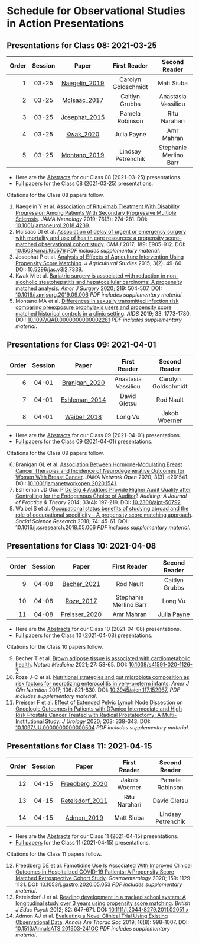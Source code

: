 # Schedule for Observational Studies in Action Presentations

## Presentations for Class 08: 2021-03-25

Order | Session | Paper | First Reader | Second Reader | 
--: | :----------: | :-------------: | :----------------: | :-----------:
1 | 03-25 | [Naegelin_2019](https://github.com/THOMASELOVE/500-2021/blob/master/osia/claims/pdf/naegelin_2019.pdf) | Carolyn Goldschmidt | Matt Siuba 
2 | 03-25 | [McIsaac_2017](https://github.com/THOMASELOVE/500-2021/blob/master/osia/claims/pdf/mcisaac_2017.pdf) | Caitlyn Grubbs | Anastasia Vassiliou
3 | 03-25 | [Josephat_2015](https://github.com/THOMASELOVE/500-2021/blob/master/osia/claims/pdf/josephat_2015.pdf) | Pamela Robinson | Ritu Narahari
4 | 03-25 | [Kwak_2020](https://github.com/THOMASELOVE/500-2021/blob/master/osia/claims/pdf/kwak_2020.pdf) | Julia Payne | Amr Mahran
5 | 03-25 | [Montano_2019](https://github.com/THOMASELOVE/500-2021/blob/master/osia/claims/pdf/montano_2019.pdf) | Lindsay Petrenchik | Stephanie Merlino Barr

- Here are the [Abstracts](https://github.com/THOMASELOVE/500-2021/blob/master/osia/materials/abstracts_class08.pdf) for our Class 08 (2021-03-25) presentations.
- [Full papers](https://github.com/THOMASELOVE/500-2021/blob/master/osia/materials/class08_full.pdf) for the Class 08 (2021-03-25) presentations.

Citations for the Class 08 papers follow.

1. Naegelin Y et al. [Association of Rituximab Treatment With Disability Progression Among Patients With Secondary Progressive Multiple Sclerosis](https://github.com/THOMASELOVE/500-2021/blob/master/osia/claims/pdf/naegelin_2019.pdf). *JAMA Neurology* 2019; 76(3): 274-281. DOI: [10.1001/jamaneurol.2018.4239](https://doi.org/10.1001/jamaneurol.2018.4239).
2. McIsaac DI et al. [Association of delay of urgent or emergency surgery with mortality and use of health care resources: a propensity score–matched observational cohort study](https://github.com/THOMASELOVE/500-2021/blob/master/osia/claims/pdf/mcisaac_2017.pdf). *CMAJ* 2017; 189: E905-912. DOI: [10.1503/cmaj.160576](https://doi.org/10.1503/cmaj.160576) *PDF includes supplementary material*.
3. Josephat P et al. [Analysis of Effects of Agriculture Intervention Using Propensity Score Matching](https://github.com/THOMASELOVE/500-2021/blob/master/osia/claims/pdf/josephat_2015.pdf). *J Agricultural Studies* 2015; 3(2): 49-60. DOI: [10.5296/jas.v3i2.7339](https://doi.org/10.5296/jas.v3i2.7339).
4. Kwak M et al. [Bariatric surgery is associated with reduction in non-alcoholic steatohepatitis and hepatocellular carcinoma: A propensity matched analysis](https://github.com/THOMASELOVE/500-2021/blob/master/osia/claims/pdf/kwak_2020.pdf). *Amer J Surgery* 2020; 219: 504-507. DOI: [10.1016/j.amjsurg.2019.09.006](https://doi.org/10.1016/j.amjsurg.2019.09.006) *PDF includes supplementary material*.
5. Montano MA et al. [Differences in sexually transmitted infection risk comparing preexposure prophylaxis users and propensity score matched historical controls in a clinic setting](https://github.com/THOMASELOVE/500-2021/blob/master/osia/claims/pdf/montano_2019.pdf). *AIDS* 2019; 33: 1773-1780. DOI: [10.1097/QAD.0000000000002281](https://doi.org/10.1097/QAD.0000000000002281) *PDF includes supplementary material*.


## Presentations for Class 09: 2021-04-01

Order | Session | Paper | First Reader | Second Reader | 
--: | :----------: | :-------------: | :----------------: | :-----------:
6 | 04-01 | [Branigan_2020](https://github.com/THOMASELOVE/500-2021/blob/master/osia/claims/pdf/branigan_2020.pdf) | Anastasia Vassiliou | Carolyn Goldschmidt
7 | 04-01 | [Eshleman_2014](https://github.com/THOMASELOVE/500-2021/blob/master/osia/claims/pdf/eshleman_2014.pdf) | David Gletsu | Rod Nault
8 | 04-01 | [Waibel_2018](https://github.com/THOMASELOVE/500-2021/blob/master/osia/claims/pdf/waibel_2018.pdf) | Long Vu | Jakob Woerner

- Here are the [Abstracts](https://github.com/THOMASELOVE/500-2021/blob/master/osia/materials/abstracts_class09.pdf) for our Class 09 (2021-04-01) presentations.
- [Full papers](https://github.com/THOMASELOVE/500-2021/blob/master/osia/materials/class09_full.pdf) for the Class 09 (2021-04-01) presentations.

Citations for the Class 09 papers follow.

6. Branigan GL et al. [Association Between Hormone-Modulating Breast Cancer Therapies and Incidence of Neurodegenerative Outcomes for Women With Breast Cancer](https://github.com/THOMASELOVE/500-2021/blob/master/osia/claims/pdf/branigan_2020.pdf). *JAMA Network Open* 2020; 3(3): e201541. DOI: [10.1001/jamanetworkopen.2020.1541](https://doi.org/10.1001/jamanetworkopen.2020.1541).
7. Eshleman JD Guo P [Do Big 4 Auditors Provide Higher Audit Quality after Controlling for the Endogenous Choice of Auditor](https://github.com/THOMASELOVE/500-2021/blob/master/osia/claims/pdf/eshleman_2014.pdf)? *Auditing: A Journal of Practice & Theory* 2014; 33(4): 197-219. DOI: [10.2308/ajpt-50792](https://doi.org/10.2308/ajpt-50792).
8. Waibel S et al. [Occupational status benefits of studying abroad and the role of occupational specificity – A propensity score matching approach](https://github.com/THOMASELOVE/500-2021/blob/master/osia/claims/pdf/waibel_2018.pdf). *Social Science Research* 2018; 74: 45-61. DOI: [10.1016/j.ssresearch.2018.05.006](https://doi.org/10.1016/j.ssresearch.2018.05.006) *PDF includes supplementary material*.

## Presentations for Class 10: 2021-04-08

Order | Session | Paper | First Reader | Second Reader | 
--: | :----------: | :-------------: | :----------------: | :-----------:
9 | 04-08 | [Becher_2021](https://github.com/THOMASELOVE/500-2021/blob/master/osia/claims/pdf/becher_2021.pdf) | Rod Nault | Caitlyn Grubbs
10 | 04-08 | [Roze_2017](https://github.com/THOMASELOVE/500-2021/blob/master/osia/claims/pdf/roze_2017.pdf) | Stephanie Merlino Barr | Long Vu  
11 | 04-08 | [Preisser_2020](https://github.com/THOMASELOVE/500-2021/blob/master/osia/claims/pdf/preisser_2020.pdf) | Amr Mahran | Julia Payne

- Here are the [Abstracts](https://github.com/THOMASELOVE/500-2021/blob/master/osia/materials/abstracts_class10.pdf) for our Class 10 (2021-04-08) presentations.
- [Full papers](https://github.com/THOMASELOVE/500-2021/blob/master/osia/materials/class10_full.pdf) for the Class 10 (2021-04-08) presentations.

Citations for the Class 10 papers follow.

9. Becher T et al. [Brown adipose tissue is associated with cardiometabolic health](https://github.com/THOMASELOVE/500-2021/blob/master/osia/claims/pdf/becher_2021.pdf). *Nature Medicine* 2021; 27: 58-65. DOI: [10.1038/s41591-020-1126-7](https://doi.org/10.1038/s41591-020-1126-7).
10. Roze J-C et al. [Nutritional strategies and gut microbiota composition as risk factors for necrotizing enterocolitis in very-preterm infants](https://github.com/THOMASELOVE/500-2021/blob/master/osia/claims/pdf/roze_2017.pdf). *Amer J Clin Nutrition* 2017; 106: 821-830. DOI: [10.3945/ajcn.117.152967.](https://doi.org/10.3945/ajcn.117.152967.) *PDF includes supplementary material*.
11. Preisser F et al. [Effect of Extended Pelvic Lymph Node Dissection on Oncologic Outcomes in Patients with D’Amico Intermediate and High Risk Prostate Cancer Treated with Radical Prostatectomy: A Multi-Institutional Study](https://github.com/THOMASELOVE/500-2021/blob/master/osia/claims/pdf/preisser_2020.pdf). *J Urology* 2020; 203: 338-343. DOI: [10.1097/JU.0000000000000504](https://doi.org/10.1097/JU.0000000000000504) *PDF includes supplementary material*. 

## Presentations for Class 11: 2021-04-15

Order | Session | Paper | First Reader | Second Reader | 
--: | :----------: | :-------------: | :----------------: | :-----------:
12 | 04-15 | [Freedberg_2020](https://github.com/THOMASELOVE/500-2021/blob/master/osia/claims/pdf/freedberg_2020.pdf) | Jakob Woerner | Pamela Robinson
13 | 04-15 | [Retelsdorf_2011](https://github.com/THOMASELOVE/500-2021/blob/master/osia/claims/pdf/retelsdorf_2011.pdf) | Ritu Narahari | David Gletsu
14 | 04-15 | [Admon_2019](https://github.com/THOMASELOVE/500-2021/blob/master/osia/claims/pdf/admon_2019.pdf) | Matt Siuba | Lindsay Petrenchik

- Here are the [Abstracts](https://github.com/THOMASELOVE/500-2021/blob/master/osia/materials/abstracts_class11.pdf) for our Class 11 (2021-04-15) presentations.
- [Full papers](https://github.com/THOMASELOVE/500-2021/blob/master/osia/materials/class11_full.pdf) for the Class 11 (2021-04-15) presentations.

Citations for the Class 11 papers follow.

12. Freedberg DE et al. [Famotidine Use Is Associated With Improved Clinical Outcomes in Hospitalized COVID-19 Patients: A Propensity Score Matched Retrospective Cohort Study](https://github.com/THOMASELOVE/500-2021/blob/master/osia/claims/pdf/freedberg_2020.pdf). *Gastroenterology* 2020; 159: 1129-1131. DOI: [10.1053/j.gastro.2020.05.053](https://doi.org/10.1053/j.gastro.2020.05.053) *PDF includes supplementary material*.
13. Retelsdorf J et al. [Reading development in a tracked school system: A longitudinal study over 3 years using propensity score matching](https://github.com/THOMASELOVE/500-2021/blob/master/osia/claims/pdf/retelsdorf_2011.pdf). *British J Educ Psych* 2012; 82: 647-671. DOI: [10.1111/j.2044-8279.2011.02051.x](https://doi.org/10.1111/j.2044-8279.2011.02051.x)
14. Admon AJ et al. [Evaluating a Novel Clinical Trial Using Existing Observational Data](https://github.com/THOMASELOVE/500-2021/blob/master/osia/claims/pdf/admon_2019.pdf). *Annals Am Thorac Soc* 2019; 16(8): 998-1007. DOI: [10.1513/AnnalsATS.201903-241OC](https://doi.org/10.1513/AnnalsATS.201903-241OC) *PDF includes supplementary material*.
